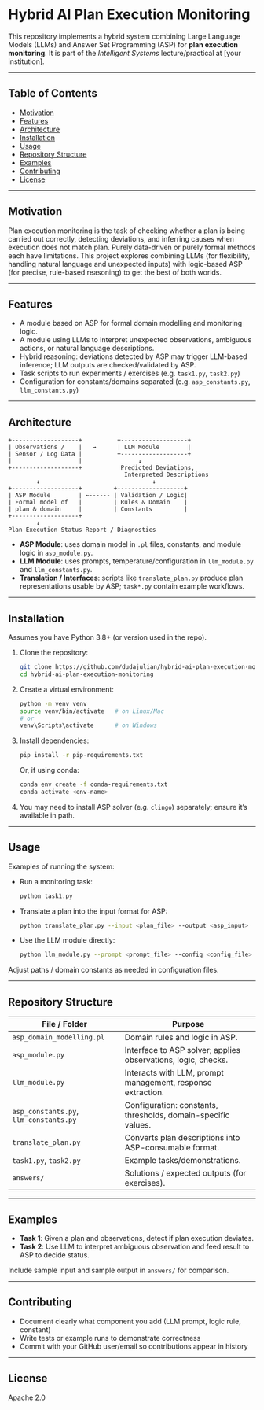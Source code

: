# Hybrid AI Plan Execution Monitoring

This repository implements a hybrid system combining Large Language Models (LLMs) and Answer Set Programming (ASP) for **plan execution monitoring**. It is part of the *Intelligent Systems* lecture/practical at \[your institution].

---

## Table of Contents

* [Motivation](#motivation)
* [Features](#features)
* [Architecture](#architecture)
* [Installation](#installation)
* [Usage](#usage)
* [Repository Structure](#repository-structure)
* [Examples](#examples)
* [Contributing](#contributing)
* [License](#license)

---

## Motivation

Plan execution monitoring is the task of checking whether a plan is being carried out correctly, detecting deviations, and inferring causes when execution does not match plan. Purely data-driven or purely formal methods each have limitations. This project explores combining LLMs (for flexibility, handling natural language and unexpected inputs) with logic-based ASP (for precise, rule-based reasoning) to get the best of both worlds.

---

## Features

* A module based on ASP for formal domain modelling and monitoring logic.
* A module using LLMs to interpret unexpected observations, ambiguous actions, or natural language descriptions.
* Hybrid reasoning: deviations detected by ASP may trigger LLM-based inference; LLM outputs are checked/validated by ASP.
* Task scripts to run experiments / exercises (e.g. `task1.py`, `task2.py`)
* Configuration for constants/domains separated (e.g. `asp_constants.py`, `llm_constants.py`)

---

## Architecture

```
+-------------------+          +-------------------+
| Observations /    |   →      | LLM Module        |
| Sensor / Log Data |          +-------------------+
|                   |                ↓
+-------------------+           Predicted Deviations,
                                 Interpreted Descriptions
        ↓                                ↓
+-------------------+         +-------------------+
| ASP Module        | ←------ | Validation / Logic|
| Formal model of   |         | Rules & Domain    |
| plan & domain     |         | Constants         |
+-------------------+
        ↓
Plan Execution Status Report / Diagnostics
```

* **ASP Module**: uses domain model in `.pl` files, constants, and module logic in `asp_module.py`.
* **LLM Module**: uses prompts, temperature/configuration in `llm_module.py` and `llm_constants.py`.
* **Translation / Interfaces**: scripts like `translate_plan.py` produce plan representations usable by ASP; `task*.py` contain example workflows.

---

## Installation

Assumes you have Python 3.8+ (or version used in the repo).

1. Clone the repository:

   ```bash
   git clone https://github.com/dudajulian/hybrid-ai-plan-execution-monitoring.git
   cd hybrid-ai-plan-execution-monitoring
   ```

2. Create a virtual environment:

   ```bash
   python -m venv venv
   source venv/bin/activate   # on Linux/Mac
   # or
   venv\Scripts\activate      # on Windows
   ```

3. Install dependencies:

   ```bash
   pip install -r pip-requirements.txt
   ```

   Or, if using conda:

   ```bash
   conda env create -f conda-requirements.txt
   conda activate <env-name>
   ```

4. You may need to install ASP solver (e.g. `clingo`) separately; ensure it’s available in path.

---

## Usage

Examples of running the system:

* Run a monitoring task:

  ```bash
  python task1.py
  ```

* Translate a plan into the input format for ASP:

  ```bash
  python translate_plan.py --input <plan_file> --output <asp_input>
  ```

* Use the LLM module directly:

  ```bash
  python llm_module.py --prompt <prompt_file> --config <config_file>
  ```

Adjust paths / domain constants as needed in configuration files.

---

## Repository Structure

| File / Folder                          | Purpose                                                       |
| -------------------------------------- | ------------------------------------------------------------- |
| `asp_domain_modelling.pl`              | Domain rules and logic in ASP.                                |
| `asp_module.py`                        | Interface to ASP solver; applies observations, logic, checks. |
| `llm_module.py`                        | Interacts with LLM, prompt management, response extraction.   |
| `asp_constants.py`, `llm_constants.py` | Configuration: constants, thresholds, domain-specific values. |
| `translate_plan.py`                    | Converts plan descriptions into ASP-consumable format.        |
| `task1.py`, `task2.py`                 | Example tasks/demonstrations.                                 |
| `answers/`                             | Solutions / expected outputs (for exercises).                 |

---

## Examples

* **Task 1**: Given a plan and observations, detect if plan execution deviates.
* **Task 2**: Use LLM to interpret ambiguous observation and feed result to ASP to decide status.

Include sample input and sample output in `answers/` for comparison.

---

## Contributing

* Document clearly what component you add (LLM prompt, logic rule, constant)
* Write tests or example runs to demonstrate correctness
* Commit with your GitHub user/email so contributions appear in history

---

## License

Apache 2.0

